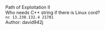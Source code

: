 Path of Exploitation II<br>
Who needs C++ string if there is Linux cord?<br>
`nc 13.230.132.4 21701`<br>
Author: david942j